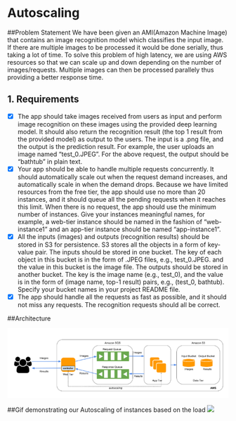 # Autoscaling

##Problem Statement
We have been given an AMI(Amazon Machine Image) that contains an image recognition model
which classifies the input image. If there are multiple images to be processed it would be done
serially, thus taking a lot of time. To solve this problem of high latency, we are using AWS
resources so that we can scale up and down depending on the number of images/requests.
Multiple images can then be processed parallely thus providing a better response time.

## 1. Requirements 
* [x] The app should take images received from users as input and perform image recognition on these images using the provided deep learning model. It should also return the recognition result (the top 1 result from the provided model) as output to the users. The input is a .png file, and the output is the prediction result. For example, the user uploads an image named “test_0.JPEG”. For the above request, the output should be “bathtub” in plain text.
* [x] Your app should be able to handle multiple requests concurrently. It should automatically scale out when the request demand increases, and automatically scale in when the demand drops. Because we have limited resources from the free tier, the app should use no more than 20 instances, and it should queue all the pending requests when it reaches this limit. When there is no request, the app should use the minimum number of instances. Give your instances meaningful names, for example, a web-tier instance should be named in the fashion of “web-instance1” and an app-tier instance should be named “app-instance1”.
* [x] All the inputs (images) and outputs (recognition results) should be stored in S3 for persistence. S3 stores all the objects in a form of key-value pair. The inputs should be stored in one bucket. The key of each object in this bucket is in the form of .JPEG files, e.g., test_0.JPEG. and the value in this bucket is the image file. The outputs should be stored in another bucket. The key is the image name (e.g., test_0), and the value is in the form of (image name, top-1 result) pairs, e.g., (test_0, bathtub). Specify your bucket names in your project README file.
* [x] The app should handle all the requests as fast as possible, and it should not miss any requests. The recognition requests should all be correct.

##Architecture

<img src="Architecture.PNG" width=800><br>

##Gif demonstrating our Autoscaling of instances based on the load
<img src="AutoScaling.gif" width=800><br>
